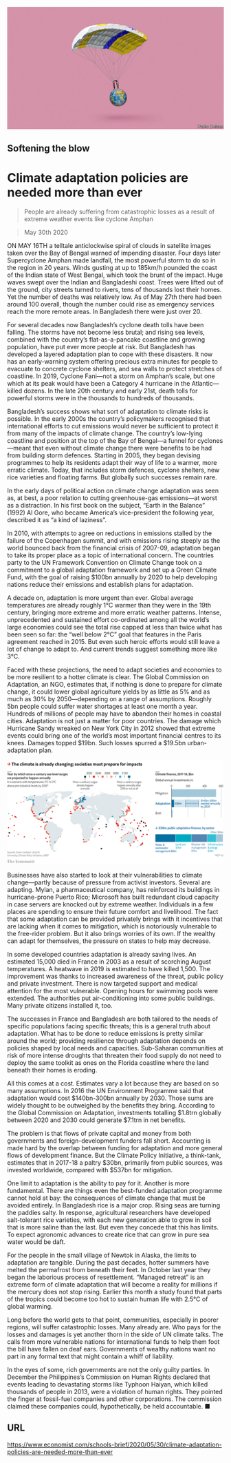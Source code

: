 ![](./images/20200530_SBD001_0.jpg)

## Softening the blow

# Climate adaptation policies are needed more than ever

> People are already suffering from catastrophic losses as a result of extreme weather events like cyclone Amphan

> May 30th 2020

ON MAY 16TH a telltale anticlockwise spiral of clouds in satellite images taken over the Bay of Bengal warned of impending disaster. Four days later Supercyclone Amphan made landfall, the most powerful storm to do so in the region in 20 years. Winds gusting at up to 185km/h pounded the coast of the Indian state of West Bengal, which took the brunt of the impact. Huge waves swept over the Indian and Bangladeshi coast. Trees were lifted out of the ground, city streets turned to rivers, tens of thousands lost their homes. Yet the number of deaths was relatively low. As of May 27th there had been around 100 overall, though the number could rise as emergency services reach the more remote areas. In Bangladesh there were just over 20.

For several decades now Bangladesh’s cyclone death tolls have been falling. The storms have not become less brutal; and rising sea levels, combined with the country’s flat-as-a-pancake coastline and growing population, have put ever more people at risk. But Bangladesh has developed a layered adaptation plan to cope with these disasters. It now has an early-warning system offering precious extra minutes for people to evacuate to concrete cyclone shelters, and sea walls to protect stretches of coastline. In 2019, Cyclone Fani—not a storm on Amphan’s scale, but one which at its peak would have been a Category 4 hurricane in the Atlantic—killed dozens. In the late 20th century and early 21st, death tolls for powerful storms were in the thousands to hundreds of thousands.

Bangladesh’s success shows what sort of adaptation to climate risks is possible. In the early 2000s the country’s policymakers recognised that international efforts to cut emissions would never be sufficient to protect it from many of the impacts of climate change. The country’s low-lying coastline and position at the top of the Bay of Bengal—a funnel for cyclones—meant that even without climate change there were benefits to be had from building storm defences. Starting in 2005, they began devising programmes to help its residents adapt their way of life to a warmer, more erratic climate. Today, that includes storm defences, cyclone shelters, new rice varieties and floating farms. But globally such successes remain rare.

In the early days of political action on climate change adaptation was seen as, at best, a poor relation to cutting greenhouse-gas emissions—at worst as a distraction. In his first book on the subject, “Earth in the Balance” (1992) Al Gore, who became America’s vice-president the following year, described it as “a kind of laziness”.

In 2010, with attempts to agree on reductions in emissions stalled by the failure of the Copenhagen summit, and with emissions rising steeply as the world bounced back from the financial crisis of 2007-09, adaptation began to take its proper place as a topic of international concern. The countries party to the UN Framework Convention on Climate Change took on a commitment to a global adaptation framework and set up a Green Climate Fund, with the goal of raising $100bn annually by 2020 to help developing nations reduce their emissions and establish plans for adaptation.

A decade on, adaptation is more urgent than ever. Global average temperatures are already roughly 1°C warmer than they were in the 19th century, bringing more extreme and more erratic weather patterns. Intense, unprecedented and sustained effort co-ordinated among all the world’s large economies could see the total rise capped at less than twice what has been seen so far: the “well below 2°C” goal that features in the Paris agreement reached in 2015. But even such heroic efforts would still leave a lot of change to adapt to. And current trends suggest something more like 3°C.

Faced with these projections, the need to adapt societies and economies to be more resilient to a hotter climate is clear. The Global Commission on Adaptation, an NGO, estimates that, if nothing is done to prepare for climate change, it could lower global agriculture yields by as little as 5% and as much as 30% by 2050—depending on a range of assumptions. Roughly 5bn people could suffer water shortages at least one month a year. Hundreds of millions of people may have to abandon their homes in coastal cities. Adaptation is not just a matter for poor countries. The damage which Hurricane Sandy wreaked on New York City in 2012 showed that extreme events could bring one of the world’s most important financial centres to its knees. Damages topped $19bn. Such losses spurred a $19.5bn urban-adaptation plan.



![](./images/20200530_SBC811.png)

Businesses have also started to look at their vulnerabilities to climate change—partly because of pressure from activist investors. Several are adapting. Mylan, a pharmaceutical company, has reinforced its buildings in hurricane-prone Puerto Rico; Microsoft has built redundant cloud capacity in case servers are knocked out by extreme weather. Individuals in a few places are spending to ensure their future comfort and livelihood. The fact that some adaptation can be provided privately brings with it incentives that are lacking when it comes to mitigation, which is notoriously vulnerable to the free-rider problem. But it also brings worries of its own. If the wealthy can adapt for themselves, the pressure on states to help may decrease.

In some developed countries adaptation is already saving lives. An estimated 15,000 died in France in 2003 as a result of scorching August temperatures. A heatwave in 2019 is estimated to have killed 1,500. The improvement was thanks to increased awareness of the threat, public policy and private investment. There is now targeted support and medical attention for the most vulnerable. Opening hours for swimming pools were extended. The authorities put air-conditioning into some public buildings. Many private citizens installed it, too.

The successes in France and Bangladesh are both tailored to the needs of specific populations facing specific threats; this is a general truth about adaptation. What has to be done to reduce emissions is pretty similar around the world; providing resilience through adaptation depends on policies shaped by local needs and capacities. Sub-Saharan communities at risk of more intense droughts that threaten their food supply do not need to deploy the same toolkit as ones on the Florida coastline where the land beneath their homes is eroding.

All this comes at a cost. Estimates vary a lot because they are based on so many assumptions. In 2016 the UN Environment Programme said that adaptation would cost $140bn-300bn annually by 2030. Those sums are widely thought to be outweighed by the benefits they bring. According to the Global Commission on Adaptation, investments totalling $1.8trn globally between 2020 and 2030 could generate $7.1trn in net benefits.

The problem is that flows of private capital and money from both governments and foreign-development funders fall short. Accounting is made hard by the overlap between funding for adaptation and more general flows of development finance. But the Climate Policy Initiative, a think-tank, estimates that in 2017-18 a paltry $30bn, primarily from public sources, was invested worldwide, compared with $537bn for mitigation.

One limit to adaptation is the ability to pay for it. Another is more fundamental. There are things even the best-funded adaptation programme cannot hold at bay: the consequences of climate change that must be avoided entirely. In Bangladesh rice is a major crop. Rising seas are turning the paddies salty. In response, agricultural researchers have developed salt-tolerant rice varieties, with each new generation able to grow in soil that is more saline than the last. But even they concede that this has limits. To expect agronomic advances to create rice that can grow in pure sea water would be daft.

For the people in the small village of Newtok in Alaska, the limits to adaptation are tangible. During the past decades, hotter summers have melted the permafrost from beneath their feet. In October last year they began the laborious process of resettlement. “Managed retreat” is an extreme form of climate adaptation that will become a reality for millions if the mercury does not stop rising. Earlier this month a study found that parts of the tropics could become too hot to sustain human life with 2.5°C of global warming.

Long before the world gets to that point, communities, especially in poorer regions, will suffer catastrophic losses. Many already are. Who pays for the losses and damages is yet another thorn in the side of UN climate talks. The calls from more vulnerable nations for international funds to help them foot the bill have fallen on deaf ears. Governments of wealthy nations want no part in any formal text that might contain a whiff of liability.

In the eyes of some, rich governments are not the only guilty parties. In December the Philippines’s Commission on Human Rights declared that events leading to devastating storms like Typhoon Haiyan, which killed thousands of people in 2013, were a violation of human rights. They pointed the finger at fossil-fuel companies and other corporations. The commission claimed these companies could, hypothetically, be held accountable. ■

## URL

https://www.economist.com/schools-brief/2020/05/30/climate-adaptation-policies-are-needed-more-than-ever
